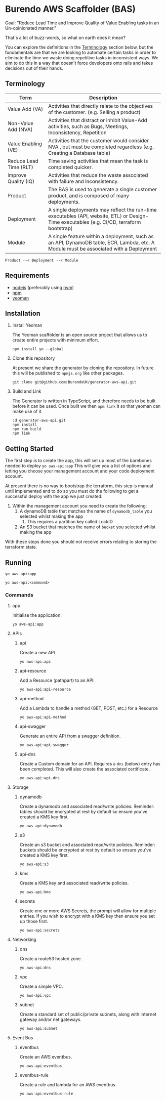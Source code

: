 # Burendo AWS Scaffolder (BAS)

Goal: "Reduce Lead Time and Improve Quality of Value Enabling tasks in an Un-opinionated manner."

That's a lot of buzz-words, so what on earth does it mean?

You can explore the definitions in the [Terminology](#terminology) section below, but the fundamentals are 
that we are looking to automate certain tasks in order to eliminate the time we waste doing repetitive
tasks in inconsistent ways.  We aim to do this in a way that doesn't force developers onto rails and takes
decisions out of their hands.

## Terminology

| Term                   | Description                                                                                                                                    |
|------------------------|------------------------------------------------------------------------------------------------------------------------------------------------|
| Value Add (VA)         | Activities that directly relate to the objectives of the customer. (e.g. Selling a product)                                                    |
| Non-Value Add (NVA)    | Activities that distract or inhibit Value-Add activities, such as Bugs, Meetings, Inconsistency, Repetition                                    |
| Value Enabling (VE)    | Activities that the customer would consider NVA , but must be completed regardless (e.g. Creating a Database table)                            |
| Reduce Lead Time (RLT) | Time saving activities that mean the task is completed quicker.                                                                                |
| Improve Quality (IQ)   | Activities that reduce the waste associated with failure and inconsistency.                                                                    |
| Product                | The BAS is used to generate a single customer product, and is composed of many deployments.                                                    |
| Deployment             | A single deployments may reflect the run-time executables (API, website, ETL) or Design-Time executables (e.g. CI/CD, terraform bootstrap)     |
| Module                 | A single feature within a deployment, such as an API, DynamoDB table, ECR, Lambda, etc.  A Module must be associated with a Deployment         |

```
Product --< Deployment --< Module
```

## Requirements

* [nodejs](https://nodejs.org/) (preferably using [nvm](https://github.com/nvm-sh/nvm))
* [npm](https://npmjs.org)
* [yeoman]([yeoman](https://yeoman.io/))

## Installation

1. Install Yeoman

   The Yeoman scaffolder is an open source project that allows us to
   create entire projects with minimum effort.

    ```
    npm install yo --global
    ```

1. Clone this repository

   At present we share the generator by cloning the repository.  In future
   this will be published to `npmjs.org` like other packages.

   ```
   git clone git@github.com:BurendoUK/generator-aws-api.git
   ```


1. Build and Link

   The Generator is written in TypeScript, and therefore needs to be built
   before it can be used.  Once built we then `npm link` it so that yeoman
   can make use of it.

   ```
   cd generator-aws-api.git
   npm install
   npm run build
   npm link
   ```

## Getting Started

The first step is to create the app, this will set up most of the barebones needed to deploy
` yo aws-api:app ` 
This will give you a list of options and letting you choose your management account and your code deployment account.

At present there is no way to bootstrap the terraform, this step is manual until implemented and to do so you must do the following to get a successful deploy with the app we just created:

1. Within the management account you need to create the following:
     1. A dynamoDB table that matches the name of `dynamodb_table` you selected whilst making the app
          1. This requires a partition key called LockID
     2. An S3 bucket that matches the name of `bucket` you selected whilst making the app

With these steps done you should not receive errors relating to storing the terraform state.

## Running

```
yo aws-api:app
```

```
yo aws-api:<command>
```

### Commands

1. app

    Initialise the application.

    ```
    yo aws-api:app
    ```

1. APIs
   1. api

        Create a new API

        ```
        yo aws-api:api
        ```

   2. api-resource

        Add a Resource (pathpart) to an API

        ```
        yo aws-api:api-resource
        ```

   3. api-method

        Add a Lambda to handle a method (GET, POST, etc.) for a Resource

        ```
        yo aws-api:api-method
        ```

   4. api-swagger

        Generate an entire API from a swagger definition.

        ```
        yo aws-api:api-swagger
        ```

   5. api-dns

        Create a Custom domain for an API.  Requires a `dns` (below) entry has been completed.  This will also create the associated certificate.

        ```
        yo aws-api:api-dns
        ```

2. Storage
   1. dynamodb

        Create a dynamodb and associated read/write policies.  Reminder: tables should be encrypted at rest by default so ensure you've created a KMS key first.

        ```
        yo aws-api:dynamodb
        ```

   2.  s3

        Create an s3 bucket and associated read/write policies.  Reminder: buckets should be encrypted at rest by default so ensure you've created a KMS key first.

        ```
        yo aws-api:s3
        ```

   3.  kms

        Create a KMS key and associated read/write policies.

        ```
        yo aws-api:kms
        ```

   4.  secrets

        Create one or more AWS Secrets, the prompt will allow for multiple entries. If you wish to encrypt with a KMS key then ensure you set up those first.

        ```
        yo aws-api:secrets
        ```

3.  Networking
    1. dns

        Create a route53 hosted zone.

        ```
        yo aws-api:dns
        ```

    2.  vpc

        Create a simple VPC.

        ```
        yo aws-api:vpc
        ```

    3.  subnet

        Create a standard set of public/private subnets, along with internet gateway and/or net gateways.

        ```
        yo aws-api:subnet
        ```

4.  Event Bus



    1.  eventbus

        Create an AWS eventbus.

        ```
        yo aws-api:eventbus
        ```

    2.  eventbus-rule

        Create a rule and lambda for an AWS eventbus.

        ```
        yo aws-api:eventbus-rule
        ```
